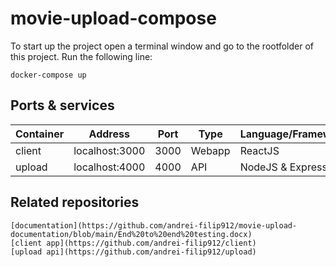# movie-upload-compose

To start up the project open a terminal window and go to the rootfolder of this project. Run the following line:

`docker-compose up`

## Ports & services
| Container                 | Address        | Port | Type     | Language/Framework    |
|---------------------------|----------------|------|----------|-----------------------|
| client                    | localhost:3000 | 3000 | Webapp   | ReactJS               |
| upload                    | localhost:4000 | 4000 | API      | NodeJS & ExpressJS    |

## Related repositories
    [documentation](https://github.com/andrei-filip912/movie-upload-documentation/blob/main/End%20to%20end%20testing.docx)
    [client app](https://github.com/andrei-filip912/client)
    [upload api](https://github.com/andrei-filip912/upload)


